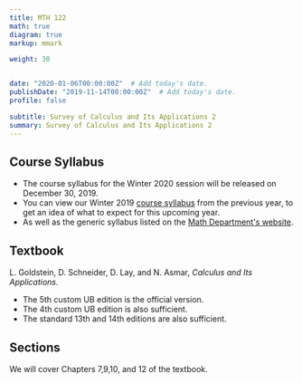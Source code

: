 ```yaml
---
title: MTH 122
math: true
diagram: true
markup: mmark

weight: 30


date: "2020-01-06T00:00:00Z"  # Add today's date.
publishDate: "2019-11-14T00:00:00Z"  # Add today's date.
profile: false

subtitle: Survey of Calculus and Its Applications 2
summary: Survey of Calculus and Its Applications 2
---
```


## Course Syllabus

- The course syllabus for the Winter 2020 session will be released on December 30, 2019.
- You can view our  Winter 2019 [course syllabus](syllabus.pdf) from the previous year, to get an idea of what to expect for this upcoming year. 
- As well as the generic syllabus listed on the [Math Department's website](http://www.buffalo.edu/cas/math/ug/ug-courses/syllabi.html).



## Textbook

L. Goldstein, D. Schneider, D. Lay, and N. Asmar, *Calculus and Its Applications*.

- The 5th custom UB edition is the official version.
- The 4th custom UB edition is also sufficient.
- The standard 13th and 14th editions are also sufficient.


## Sections

We will cover Chapters 7,9,10, and 12 of the textbook.

